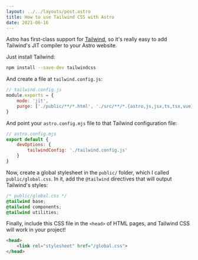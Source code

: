 ```yaml
---
layout: ../../layouts/post.astro
title: How to use Tailwind CSS with Astro
date: 2021-06-16
---
```


Astro has first-class support for [Tailwind](https://tailwindcss.com), so it's really easy to add Tailwind's JIT compiler to your Astro website.

Just install Tailwind:

```bash
npm install --save-dev tailwindcss
```

And create a file at `tailwind.config.js`:

```js
// tailwind.config.js
module.exports = {
    mode: 'jit',
    purge: ['./public/**/*.html', './src/**/*.{astro,js,jsx,ts,tsx,vue}']
}
```

And point your `astro.config.mjs` file to that Tailwind configuration file:

```js
// astro.config.mjs
export default {
    devOptions: {
        tailwindConfig: './tailwind.config.js'
    }
}
```

Now, create a global stylesheet in the `public/` folder, which I called `public/global.css`. In it, add the `@tailwind` directives that will output Tailwind's styles:

```css
/* public/global.css */
@tailwind base;
@tailwind components;
@tailwind utilities;
```

Finally, include this CSS file in the `<head>` of HTML pages, and Tailwind CSS will work in your project!

```html
<head>
    <link rel="stylesheet" href="/global.css">
</head>
```
